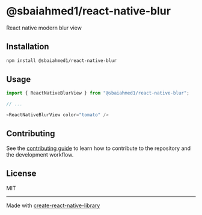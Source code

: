 # @sbaiahmed1/react-native-blur

React native modern blur view

## Installation

```sh
npm install @sbaiahmed1/react-native-blur
```

## Usage


```js
import { ReactNativeBlurView } from "@sbaiahmed1/react-native-blur";

// ...

<ReactNativeBlurView color="tomato" />
```


## Contributing

See the [contributing guide](CONTRIBUTING.md) to learn how to contribute to the repository and the development workflow.

## License

MIT

---

Made with [create-react-native-library](https://github.com/callstack/react-native-builder-bob)
